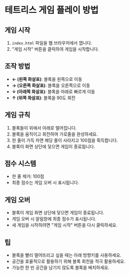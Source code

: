 # 테트리스 게임 플레이 방법

## 게임 시작
1. `index.html` 파일을 웹 브라우저에서 엽니다.
2. "게임 시작" 버튼을 클릭하여 게임을 시작합니다.

## 조작 방법
- **← (왼쪽 화살표)**: 블록을 왼쪽으로 이동
- **→ (오른쪽 화살표)**: 블록을 오른쪽으로 이동
- **↓ (아래쪽 화살표)**: 블록을 아래로 빠르게 이동
- **↑ (위쪽 화살표)**: 블록을 90도 회전

## 게임 규칙
1. 블록들이 위에서 아래로 떨어집니다.
2. 블록을 움직이고 회전하여 가로줄을 완성하세요.
3. 한 줄이 가득 차면 해당 줄이 사라지고 100점을 획득합니다.
4. 블록이 화면 상단에 닿으면 게임이 종료됩니다.

## 점수 시스템
- 한 줄 제거: 100점
- 최종 점수는 게임 오버 시 표시됩니다.

## 게임 오버
- 블록이 게임 화면 상단에 닿으면 게임이 종료됩니다.
- 게임 오버 시 알림창에 최종 점수가 표시됩니다.
- 새 게임을 시작하려면 "게임 시작" 버튼을 다시 클릭하세요.

## 팁
- 블록을 빨리 떨어뜨리고 싶을 때는 아래 방향키를 사용하세요.
- 공간을 효율적으로 활용하기 위해 블록 회전을 적극 활용하세요.
- 가능한 한 빈 공간을 남기지 않도록 블록을 배치하세요. 